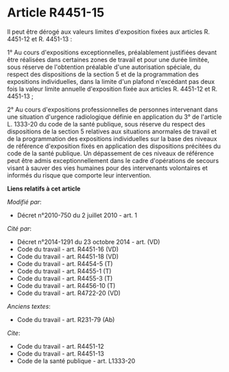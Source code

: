 # Article R4451-15

Il peut être dérogé aux valeurs limites d'exposition fixées aux articles R. 4451-12 et R. 4451-13 : 

1° Au cours d'expositions exceptionnelles, préalablement justifiées devant être réalisées dans certaines zones de travail et
pour une durée limitée, sous réserve de l'obtention préalable d'une autorisation spéciale, du respect des dispositions de la
section 5 et de la programmation des expositions individuelles, dans la limite d'un plafond n'excédant pas deux fois la
valeur limite annuelle d'exposition fixée aux articles R. 4451-12 et R. 4451-13 ; 

2° Au cours d'expositions professionnelles de personnes intervenant dans une situation d'urgence radiologique définie en
application du 3° de l'article L. 1333-20 du code de la santé publique, sous réserve du respect des dispositions de la
section 5 relatives aux situations anormales de travail et de la programmation des expositions individuelles sur la base des
niveaux de référence d'exposition fixés en application des dispositions précitées du code de la santé publique. Un
dépassement de ces niveaux de référence peut être admis exceptionnellement dans le cadre d'opérations de secours visant à
sauver des vies humaines pour des intervenants volontaires et informés du risque que comporte leur intervention.

**Liens relatifs à cet article**

_Modifié par_:

  - Décret n°2010-750 du 2 juillet 2010 - art. 1

_Cité par_:

  - Décret n°2014-1291 du 23 octobre 2014 - art. (VD)
  - Code du travail - art. R4451-16 (VD)
  - Code du travail - art. R4451-18 (VD)
  - Code du travail - art. R4454-5 (T)
  - Code du travail - art. R4455-1 (T)
  - Code du travail - art. R4455-3 (T)
  - Code du travail - art. R4456-10 (T)
  - Code du travail - art. R4722-20 (VD)

_Anciens textes_:

  - Code du travail - art. R231-79 (Ab)

_Cite_:

  - Code du travail - art. R4451-12
  - Code du travail - art. R4451-13
  - Code de la santé publique - art. L1333-20
